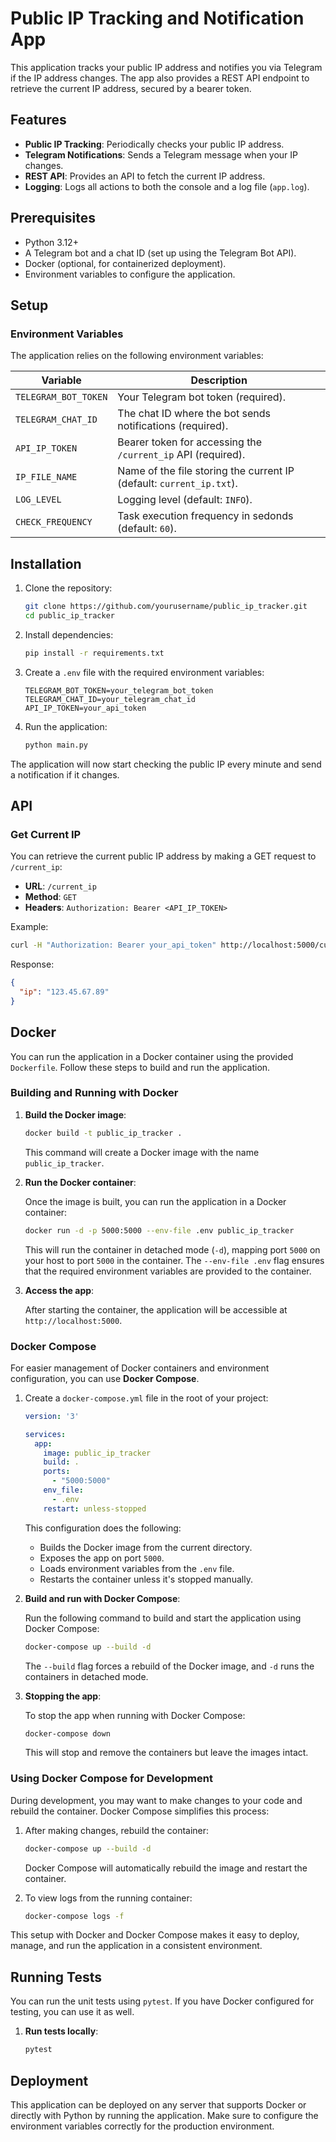 # Public IP Tracking and Notification App

This application tracks your public IP address and notifies you via Telegram if the IP address changes. The app also provides a REST API endpoint to retrieve the current IP address, secured by a bearer token.

## Features

- **Public IP Tracking**: Periodically checks your public IP address.
- **Telegram Notifications**: Sends a Telegram message when your IP changes.
- **REST API**: Provides an API to fetch the current IP address.
- **Logging**: Logs all actions to both the console and a log file (`app.log`).

## Prerequisites

- Python 3.12+
- A Telegram bot and a chat ID (set up using the Telegram Bot API).
- Docker (optional, for containerized deployment).
- Environment variables to configure the application.

## Setup

### Environment Variables

The application relies on the following environment variables:

| Variable            | Description                                       |
|---------------------|---------------------------------------------------|
| `TELEGRAM_BOT_TOKEN` | Your Telegram bot token (required).               |
| `TELEGRAM_CHAT_ID`   | The chat ID where the bot sends notifications (required). |
| `API_IP_TOKEN`       | Bearer token for accessing the `/current_ip` API (required). |
| `IP_FILE_NAME`       | Name of the file storing the current IP (default: `current_ip.txt`). |
| `LOG_LEVEL`          | Logging level (default: `INFO`). |
| `CHECK_FREQUENCY`    | Task execution frequency in sedonds (default: `60`). |


## Installation

1. Clone the repository:

   ~~~bash
   git clone https://github.com/yourusername/public_ip_tracker.git
   cd public_ip_tracker
   ~~~

2. Install dependencies:

   ~~~bash
   pip install -r requirements.txt
   ~~~

3. Create a `.env` file with the required environment variables:

   ~~~env
   TELEGRAM_BOT_TOKEN=your_telegram_bot_token
   TELEGRAM_CHAT_ID=your_telegram_chat_id
   API_IP_TOKEN=your_api_token
   ~~~

4. Run the application:

   ~~~bash
   python main.py
   ~~~

The application will now start checking the public IP every minute and send a notification if it changes.

## API

### Get Current IP

You can retrieve the current public IP address by making a GET request to `/current_ip`:

- **URL**: `/current_ip`
- **Method**: `GET`
- **Headers**: `Authorization: Bearer <API_IP_TOKEN>`

Example:

~~~bash
curl -H "Authorization: Bearer your_api_token" http://localhost:5000/current_ip
~~~

Response:

~~~json
{
  "ip": "123.45.67.89"
}
~~~

## Docker

You can run the application in a Docker container using the provided `Dockerfile`. Follow these steps to build and run the application.

### Building and Running with Docker

1. **Build the Docker image**:

   ~~~bash
   docker build -t public_ip_tracker .
   ~~~

   This command will create a Docker image with the name `public_ip_tracker`.

2. **Run the Docker container**:

   Once the image is built, you can run the application in a Docker container:

   ~~~bash
   docker run -d -p 5000:5000 --env-file .env public_ip_tracker
   ~~~

   This will run the container in detached mode (`-d`), mapping port `5000` on your host to port `5000` in the container. The `--env-file .env` flag ensures that the required environment variables are provided to the container.

3. **Access the app**:

   After starting the container, the application will be accessible at `http://localhost:5000`.

### Docker Compose

For easier management of Docker containers and environment configuration, you can use **Docker Compose**.

1. Create a `docker-compose.yml` file in the root of your project:

   ~~~yaml
   version: '3'

   services:
     app:
       image: public_ip_tracker
       build: .
       ports:
         - "5000:5000"
       env_file:
         - .env
       restart: unless-stopped
   ~~~

   This configuration does the following:
   - Builds the Docker image from the current directory.
   - Exposes the app on port `5000`.
   - Loads environment variables from the `.env` file.
   - Restarts the container unless it's stopped manually.

2. **Build and run with Docker Compose**:

   Run the following command to build and start the application using Docker Compose:

   ~~~bash
   docker-compose up --build -d
   ~~~

   The `--build` flag forces a rebuild of the Docker image, and `-d` runs the containers in detached mode.

3. **Stopping the app**:

   To stop the app when running with Docker Compose:

   ~~~bash
   docker-compose down
   ~~~

   This will stop and remove the containers but leave the images intact.

### Using Docker Compose for Development

During development, you may want to make changes to your code and rebuild the container. Docker Compose simplifies this process:

1. After making changes, rebuild the container:

   ~~~bash
   docker-compose up --build -d
   ~~~

   Docker Compose will automatically rebuild the image and restart the container.

2. To view logs from the running container:

   ~~~bash
   docker-compose logs -f
   ~~~

This setup with Docker and Docker Compose makes it easy to deploy, manage, and run the application in a consistent environment.

## Running Tests

You can run the unit tests using `pytest`. If you have Docker configured for testing, you can use it as well.

1. **Run tests locally**:

   ~~~bash
   pytest
   ~~~

## Deployment

This application can be deployed on any server that supports Docker or directly with Python by running the application. Make sure to configure the environment variables correctly for the production environment.
